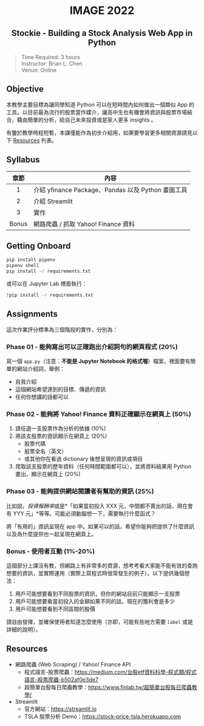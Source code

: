 <h1 align="center">IMAGE 2022</h1>

<h2 align="center">Stockie - Building a Stock Analysis Web App in Python</h2>


> Time Required: 3 hours    
> Instructor: Brian L. Chen  
> Venue: Online   

## Objective 

本教學主要目標為讓同學知道 Python 可以在短時間內如何做出一個類似 App 的工具。以目前最為流行的股票當作媒介，讓高中生也有機會將資訊與股票市場結合，藉由簡單的分析，給自己未來投資或是家人更多 insights 。

有鑒於教學時程短暫，本課僅能作為初步介紹用，如果要學習更多相關資源請見以下 [Resources](#Resources) 列表。

## Syllabus
| 章節  | 內容                                               |
| :---: | -------------------------------------------------- |
|   1   | 介紹 yfinance Package、Pandas 以及 Python 畫圖工具 |
|   2   | 介紹 Streamlit                                     |
|   3   | 實作                                               |
| Bonus | 網路爬蟲 / 抓取 Yahoo! Finance 資料                |

## Getting Onboard

```sh
pip install pipenv
pipenv shell
pip install -r requirements.txt
```

或可以在 Jupyter Lab 裡面執行：

```sh
!pip install -r requirements.txt
```

## Assignments

這次作業評分標準為三個階段的實作，分別為：

### Phase 01 - 能夠寫出可以正確跑出介紹詞句的網頁程式 (20%)

寫一個 `app.py`（注意：**不能是 Jupyter Notebook 的格式喔**）檔案，裡面要有簡單的網站介紹詞，舉例：

+ 自我介紹
+ 這個網站希望達到的目標、傳遞的資訊
+ 任何你想講的話都可以

### Phase 02 - 能夠將 Yahoo! Finance 資料正確顯示在網頁上 (50%)

1. 請任選一支股票作為分析的依據 (10%)
2. 將該支股票的資訊顯示在網頁上 (20%)
    + 股票代碼
    + 股票全名（英文）
    + 或其他你在看過 dictionary 後想呈現的資訊或項目
3. 爬取該支股票的歷年資料（任何時間範圍都可以），並將資料結果用 Python 畫出，顯示在網頁上 (20%)

### Phase 03 - 能夠提供網站閱讀者有幫助的資訊 (25%)

比如說，*投資報酬率*或是*「如果當初投入 XXX 元，中間都不賣出的話，現在會有 YYY 元」*等等。可能必須動腦想一下，需要執行什麼函式？

將「有用的」資訊呈現在 app 中。如果可以的話，希望你能夠把提供了什麼資訊以及為什麼提供也一起呈現在網頁上。

### Bonus - 使用者互動 (1%-20%)

這個部分上課沒有教，但網路上有非常多的資源，想考考看大家能不能有效的查詢想要的資訊，並實際運用（實際上寫程式時很常發生的例子）。以下提供幾個想法：


1. 用戶可能想要看到不同股票的資訊，但你的網站目前只能顯示一支股票
2. 用戶可能想要看當初投入的金額如果不同的話，現在的獲利會是多少
3. 用戶可能想要看到不同區間的股價

請自由發揮，並確保使用者知道怎麼使用（亦即，可能有些地方需要 `label` 或是詳細的說明）。


## Resources
+ 網路爬蟲 (Web Scraping) / Yahoo! Finance API
    + 程式語言-股票爬蟲：<https://medium.com/台股etf資料科學-程式類/程式語言-股票爬蟲-b502af0e3de7>
    + 超簡單台股每日爬蟲教學：<https://www.finlab.tw/超簡單台股每日爬蟲教學/>
+ Streamlit
    + 官方網站：<https://streamlit.io>
    + TSLA 股票分析 Demo：<https://stock-price-tsla.herokuapp.com>

